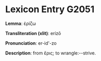 # Lexicon Entry G2051

**Lemma**: ἐρίζω

**Transliteration (xlit)**: erízō

**Pronunciation**: er-id'-zo

**Description**:
from ἔρις; to wrangle:--strive.
